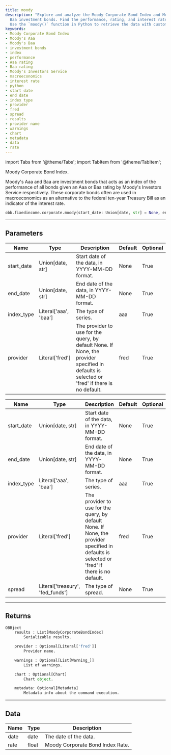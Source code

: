 ```yaml
---
title: moody
description: "Explore and analyze the Moody Corporate Bond Index and Moody's Aaa and
  Baa investment bonds. Find the performance, rating, and interest rate information.
  Use the `moody()` function in Python to retrieve the data with customizable parameters."
keywords:
- Moody Corporate Bond Index
- Moody's Aaa
- Moody's Baa
- investment bonds
- index
- performance
- Aaa rating
- Baa rating
- Moody's Investors Service
- macroeconomics
- interest rate
- python
- start date
- end date
- index type
- provider
- fred
- spread
- results
- provider name
- warnings
- chart
- metadata
- data
- rate
---
```




<!-- markdownlint-disable MD012 MD031 MD033 -->

import Tabs from '@theme/Tabs';
import TabItem from '@theme/TabItem';

Moody Corporate Bond Index.

Moody's Aaa and Baa are investment bonds that acts as an index of
the performance of all bonds given an Aaa or Baa rating by Moody's Investors Service respectively.
These corporate bonds often are used in macroeconomics as an alternative to the federal ten-year
Treasury Bill as an indicator of the interest rate.

```python wordwrap
obb.fixedincome.corporate.moody(start_date: Union[date, str] = None, end_date: Union[date, str] = None, index_type: Literal[str] = aaa, provider: Literal[str] = fred)
```

---

## Parameters

<Tabs>
<TabItem value="standard" label="Standard">

| Name | Type | Description | Default | Optional |
| ---- | ---- | ----------- | ------- | -------- |
| start_date | Union[date, str] | Start date of the data, in YYYY-MM-DD format. | None | True |
| end_date | Union[date, str] | End date of the data, in YYYY-MM-DD format. | None | True |
| index_type | Literal['aaa', 'baa'] | The type of series. | aaa | True |
| provider | Literal['fred'] | The provider to use for the query, by default None. If None, the provider specified in defaults is selected or 'fred' if there is no default. | fred | True |
</TabItem>

<TabItem value='fred' label='fred'>

| Name | Type | Description | Default | Optional |
| ---- | ---- | ----------- | ------- | -------- |
| start_date | Union[date, str] | Start date of the data, in YYYY-MM-DD format. | None | True |
| end_date | Union[date, str] | End date of the data, in YYYY-MM-DD format. | None | True |
| index_type | Literal['aaa', 'baa'] | The type of series. | aaa | True |
| provider | Literal['fred'] | The provider to use for the query, by default None. If None, the provider specified in defaults is selected or 'fred' if there is no default. | fred | True |
| spread | Literal['treasury', 'fed_funds'] | The type of spread. | None | True |
</TabItem>

</Tabs>

---

## Returns

```python wordwrap
OBBject
    results : List[MoodyCorporateBondIndex]
        Serializable results.

    provider : Optional[Literal['fred']]
        Provider name.

    warnings : Optional[List[Warning_]]
        List of warnings.

    chart : Optional[Chart]
        Chart object.

    metadata: Optional[Metadata]
        Metadata info about the command execution.
```

---

## Data

<Tabs>
<TabItem value="standard" label="Standard">

| Name | Type | Description |
| ---- | ---- | ----------- |
| date | date | The date of the data. |
| rate | float | Moody Corporate Bond Index Rate. |
</TabItem>

</Tabs>
